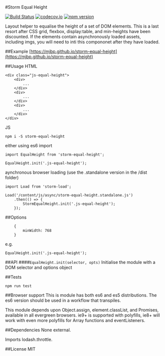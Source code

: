 #Storm Equal Height

[![Build Status](https://travis-ci.org/mjbp/storm-equal-height.svg?branch=master)](https://travis-ci.org/mjbp/storm-equal-height)
[![codecov.io](http://codecov.io/github/mjbp/storm-equal-height/coverage.svg?branch=master)](http://codecov.io/github/mjbp/storm-equal-height?branch=master)
[![npm version](https://badge.fury.io/js/storm-equal-height.svg)](https://badge.fury.io/js/storm-equal-height)

Layout helper to equalise the height of a set of DOM elements. This is a last resort after CSS grid, flexbox, display:table, and min-heights have been discounted. If the elements contain asynchronously loaded assets, including imgs, you will need to inti this compononet after they have loaded.

##Example
[https://mjbp.github.io/storm-equal-height](https://mjbp.github.io/storm-equal-height)

##Usage
HTML
```
<div class="js-equal-height">
    <div>
        ...
    </div>
    <div>
        ...
    </div>
    <div>
        ...
    </div>
</div>
```

JS
```
npm i -S storm-equal-height
```
either using es6 import
```
import EqualHeight from 'storm-equal-height';

EqualHeight.init('.js-equal-height');
```
aynchronous browser loading (use the .standalone version in the /dist folder)
```
import Load from 'storm-load';

Load('/content/js/async/storm-equal-height.standalone.js')
    .then(() => {
        StormEqualHeight.init('.js-equal-height');
    });
```


##Options
```
    {
        minWidth: 768 
    }
```

e.g.
```
EqualHeight.init('.js-equal-height');
```


##API
####`EqualHeight.init(selector, opts)`
Initialise the module with a DOM selector and  options object


##Tests
```
npm run test
```

##Browser support
This is module has both es6 and es5 distributions. The es6 version should be used in a workflow that transpiles.

This module depends upon Object.assign, element.classList, and Promises, available in all evergreen browsers. ie9+ is supported with polyfills, ie8+ will work with even more polyfills for Array functions and eventListeners.

##Dependencies
None external.

Imports lodash.throttle.

##License
MIT